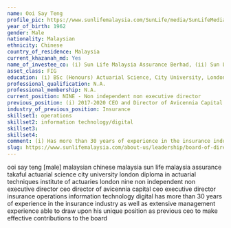 ```yaml
---
name: Ooi Say Teng
profile_pic: https://www.sunlifemalaysia.com/SunLife/media/SunLifeMedia/AboutUs/Leadership/Board-of-Directors/Sun-Life-Malaysia-Assurance-Berhad/Mr-Ooi-Say-Teng.png?ext=.png
year_of_birth: 1962
gender: Male
nationality: Malaysian 
ethnicity: Chinese
country_of_residence: Malaysia 
current_khazanah_md: Yes
name_of_investee_co: (i) Sun Life Malaysia Assurance Berhad, (ii) Sun Life Malaysia Takaful Berhad
asset_class: FIG
education: (i) BSc (Honours) Actuarial Science, City University, London, (ii) Diploma in Actuarial Techniques, Institute of Actuaries, London
professional_qualification: N.A.
professional_membership: N.A.
current_position: NINE - Non independent non executive director
previous_position: (i) 2017-2020 CEO and Director of Avicennia Capital Sdn. Bhd, (ii) 2013-2017 CEO and Executive Director of Sun Life Malaysia Assurance Berhad
industry_of_previous_position: Insurance
skillset1: operations
skillset2: information technology/digital
skillset3: 
skillset4: 
comment: (i) Has more than 30 years of experience in the insurance industry as well as extensive management experience, (ii) Able to draw upon his unique position as previous CEO of SLM and Avicennia to make effective contributions to the board
slug: https://www.sunlifemalaysia.com/about-us/leadership/board-of-directors/ooi-say-teng/
---
```


ooi say teng [male] malaysian chinese malaysia sun life malaysia assurance takaful actuarial science city university london diploma in actuarial techniques institute of actuaries london nine non independent non executive director ceo director of avicennia capital ceo executive director insurance operations information technology digital has more than 30 years of experience in the insurance industry as well as extensive management experience able to draw upon his unique position as previous ceo to make effective contributions to the board 